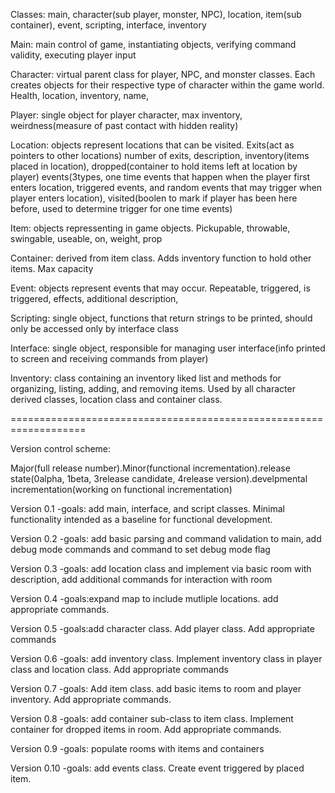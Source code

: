 Classes: main, character(sub player, monster, NPC), location, item(sub container), event, scripting, interface, inventory

Main: main control of game, instantiating objects, verifying command validity, executing player input

Character: virtual parent class for player, NPC, and monster classes. Each creates objects for their respective type of character within the game world. Health, location, inventory, name,

Player: single object for player character, max inventory, weirdness(measure of past contact with hidden reality)

Location: objects represent locations that can be visited. Exits(act as pointers to other locations) number of exits, description, inventory(items placed in location), dropped(container to hold items left at location by player) events(3types, one time events that happen when the player first enters location, triggered events, and random events that may trigger when player enters location), visited(boolen to mark if player has been here before, used to determine trigger for one time events)

Item: objects repressenting in game objects. Pickupable, throwable, swingable, useable, on, weight, prop

Container: derived from item class. Adds inventory function to hold other items. Max capacity

Event: objects represent events that may occur. Repeatable, triggered, is triggered, effects, additional description,

Scripting: single object, functions that return strings to be printed, should only be accessed only by interface class

Interface: single object, responsible for managing user interface(info printed to screen and receiving commands from player)

Inventory: class containing an inventory liked list and methods for organizing, listing, adding, and removing items. Used by all character derived classes, location class and container class.

===================================================================

Version control scheme:

Major(full release number).Minor(functional incrementation).release state(0alpha, 1beta, 3release candidate, 4release version).develpmental incrementation(working on functional incrementation)

Version 0.1
-goals: add main, interface, and script classes. Minimal functionality intended as a baseline for functional development.

Version 0.2
-goals: add basic parsing and command validation to main, add debug mode commands and command to set debug mode flag

Version 0.3
-goals: add location class and implement via basic room with description, add additional commands for interaction with room

Version 0.4
-goals:expand map to include mutliple locations.  add appropriate commands. 

Version 0.5
-goals:add character class. Add player class. Add appropriate commands 

Version 0.6
-goals: add inventory class. Implement inventory class in player class and location class. Add appropriate commands

Version 0.7
-goals: Add item class.  add basic items to room and player inventory. Add appropriate commands.

Version 0.8
-goals: add container sub-class to item class. Implement container for dropped items in room. Add appropriate commands.

Version 0.9
-goals: populate rooms with items and containers

Version 0.10
-goals: add events class. Create event triggered by placed item.
